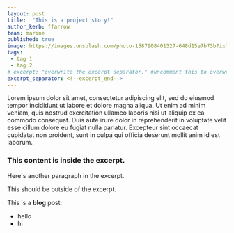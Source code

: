 ```yaml
---
layout: post
title:  "This is a project story!"
author_kerb: ffarrow
team: marine
published: true
image: https://images.unsplash.com/photo-1587908401327-648d15e7b73b?ixlib=rb-1.2.1&ixid=eyJhcHBfaWQiOjEyMDd9&auto=format&fit=crop&w=1567&q=80
tags:
 - tag 1
 - tag 2
# excerpt: "overwrite the excerpt separator." #uncomment this to overwrite the excerpt
excerpt_separator: <!--excerpt_end-->
---
```


Lorem ipsum dolor sit amet, consectetur adipiscing elit, sed do eiusmod tempor incididunt ut labore et dolore magna aliqua. Ut enim ad minim veniam, quis nostrud exercitation ullamco laboris nisi ut aliquip ex ea commodo consequat. Duis aute irure dolor in reprehenderit in voluptate velit esse cillum dolore eu fugiat nulla pariatur. Excepteur sint occaecat cupidatat non proident, sunt in culpa qui officia deserunt mollit anim id est laborum.

### This content is inside the excerpt.

Here's another paragraph in the excerpt.

<!--excerpt_end-->

This should be outside of the excerpt.

This is a **blog** post:

 - hello
 - hi
